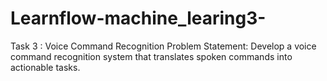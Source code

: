 # Learnflow-machine_learing3-

Task 3 : Voice Command Recognition
Problem Statement:
Develop a voice command recognition system that translates spoken commands into
actionable tasks.
